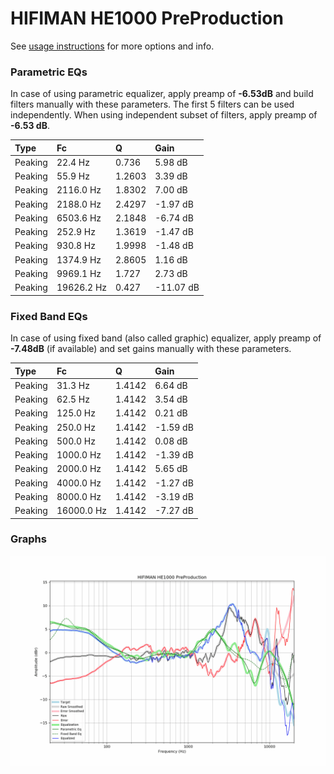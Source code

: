 # HIFIMAN HE1000 PreProduction
See [usage instructions](https://github.com/jaakkopasanen/AutoEq#usage) for more options and info.

### Parametric EQs
In case of using parametric equalizer, apply preamp of **-6.53dB** and build filters manually
with these parameters. The first 5 filters can be used independently.
When using independent subset of filters, apply preamp of **-6.53 dB**.

| Type    | Fc         |      Q | Gain      |
|:--------|:-----------|:-------|:----------|
| Peaking | 22.4 Hz    | 0.736  | 5.98 dB   |
| Peaking | 55.9 Hz    | 1.2603 | 3.39 dB   |
| Peaking | 2116.0 Hz  | 1.8302 | 7.00 dB   |
| Peaking | 2188.0 Hz  | 2.4297 | -1.97 dB  |
| Peaking | 6503.6 Hz  | 2.1848 | -6.74 dB  |
| Peaking | 252.9 Hz   | 1.3619 | -1.47 dB  |
| Peaking | 930.8 Hz   | 1.9998 | -1.48 dB  |
| Peaking | 1374.9 Hz  | 2.8605 | 1.16 dB   |
| Peaking | 9969.1 Hz  | 1.727  | 2.73 dB   |
| Peaking | 19626.2 Hz | 0.427  | -11.07 dB |

### Fixed Band EQs
In case of using fixed band (also called graphic) equalizer, apply preamp of **-7.48dB**
(if available) and set gains manually with these parameters.

| Type    | Fc         |      Q | Gain     |
|:--------|:-----------|:-------|:---------|
| Peaking | 31.3 Hz    | 1.4142 | 6.64 dB  |
| Peaking | 62.5 Hz    | 1.4142 | 3.54 dB  |
| Peaking | 125.0 Hz   | 1.4142 | 0.21 dB  |
| Peaking | 250.0 Hz   | 1.4142 | -1.59 dB |
| Peaking | 500.0 Hz   | 1.4142 | 0.08 dB  |
| Peaking | 1000.0 Hz  | 1.4142 | -1.39 dB |
| Peaking | 2000.0 Hz  | 1.4142 | 5.65 dB  |
| Peaking | 4000.0 Hz  | 1.4142 | -1.27 dB |
| Peaking | 8000.0 Hz  | 1.4142 | -3.19 dB |
| Peaking | 16000.0 Hz | 1.4142 | -7.27 dB |

### Graphs
![](./HIFIMAN%20HE1000%20PreProduction.png)